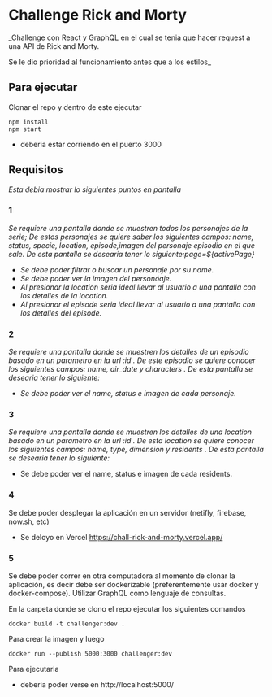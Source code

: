 # Challenge Rick and Morty
_Challenge con React y GraphQL en el cual se tenia que hacer request a una API de Rick and Morty.

Se le dio prioridad al funcionamiento antes que a los estilos_

## Para ejecutar
Clonar el repo y dentro de este ejecutar

```
npm install
npm start
```
- deberia estar corriendo en el puerto 3000


## Requisitos
_Esta debia mostrar lo siguientes puntos en pantalla_

### 1
_Se requiere una pantalla donde se muestren todos los personajes de la serie; De estos personajes se quiere saber los siguientes campos: name, status, specie, location, episode,imagen del personaje episodio en el que sale. De esta pantalla se desearia tener lo siguiente:page=${activePage}_
 -  _Se debe poder filtrar o buscar un personaje por su name._
 -  _Se debe poder ver la imagen del personóaje._
 -  _Al presionar la location seria ideal llevar al usuario a una pantalla con los detalles de la location._
 -  _Al presionar el episode seria ideal llevar al usuario a una pantalla con los detalles del episode._

### 2
_Se requiere una pantalla donde se muestren los detalles de un episodio basado en un parametro en la url :id . De este episodio se quiere conocer los siguientes campos: name, air_date y characters . De esta pantalla se desearia tener lo siguiente:_
 -  _Se debe poder ver el name, status e imagen de cada personaje._

### 3 
_Se requiere una pantalla donde se muestren los detalles de una location basado en un parametro en la url :id . De esta location se quiere conocer los siguientes campos: name, type, dimension y residents . De esta pantalla se desearia tener lo siguiente:_
- Se debe poder ver el name, status e imagen de cada residents.

### 4
Se debe poder desplegar la aplicación en un servidor (netifly, firebase, now.sh, etc)

- Se deloyo en Vercel https://chall-rick-and-morty.vercel.app/

### 5
Se debe poder correr en otra computadora al momento de clonar la aplicación, es decir debe ser dockerizable (preferentemente usar docker y docker-compose).
Utilizar GraphQL como lenguaje de consultas.

En la carpeta donde se clono el repo ejecutar los siguientes comandos
```
docker build -t challenger:dev .
```
Para crear la imagen y luego
```
docker run --publish 5000:3000 challenger:dev
```
Para ejecutarla
- deberia poder verse en http://localhost:5000/
